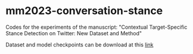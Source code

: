 # mm2023-conversation-stance
Codes for the experiments of the manuscript: "Contextual Target-Specific Stance Detection on Twitter: New Dataset and Method"

Dataset and model checkpoints can be download at this [link](https://drive.google.com/drive/folders/1oc7CVpJPo1M6x1JHVZaHaYaeMNk6tbwQ?usp=share_link)
